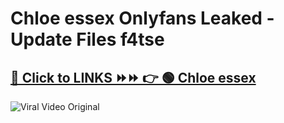 
 # Chloe essex Onlyfans Leaked - Update Files f4tse

## <h2><a href="https://clipsfans.com/Chloe_essex&ref=git">🔗 Click to LINKS ⏩⏩ 👉 🟢 Chloe essex </a></h2>

<a href="https://clipsfans.com/Chloe_essex&ref=git" rel="nofollow" data-target="animated-image.originalLink"><img src="https://i.ibb.co.com/xMMVF88/686577567.gif" alt="Viral Video Original" style="max-width: 100%; display: inline-block;" data-target="animated-image.originalImage"></a>

